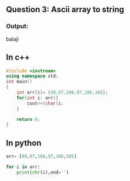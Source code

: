 ## Question 3: Ascii array to string

### Output:
balaji
## In c++
```cpp
#include <iostream>
using namespace std;
int main()
{
    int arr[6]= {98,97,108,97,106,105};
    for(int i: arr){
        cout<<(char)i;
    }

    return 0;
}
```

## In python
```python
arr= [98,97,108,97,106,105]

for i in arr:
    print(chr(i),end='')
  
```
